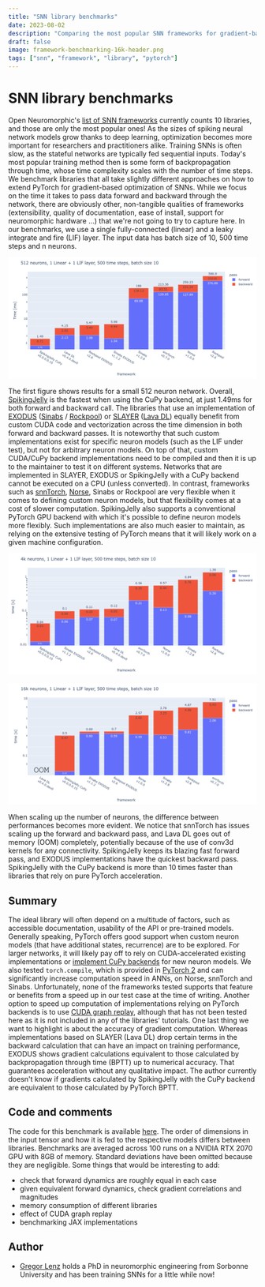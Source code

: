 ```yaml
---
title: "SNN library benchmarks"
date: 2023-08-02
description: "Comparing the most popular SNN frameworks for gradient-based optimization on top of PyTorch."
draft: false
image: framework-benchmarking-16k-header.png
tags: ["snn", "framework", "library", "pytorch"]
---
```


# SNN library benchmarks

Open Neuromorphic's [list of SNN frameworks](https://github.com/open-neuromorphic/open-neuromorphic) currently counts 10 libraries, and those are only the most popular ones! As the sizes of spiking neural network models grow thanks to deep learning, optimization becomes more important for researchers and practitioners alike. Training SNNs is often slow, as the stateful networks are typically fed sequential inputs. Today's most popular training method then is some form of backpropagation through time, whose time complexity scales with the number of time steps. We benchmark libraries that all take slightly different approaches on how to extend PyTorch for gradient-based optimization of SNNs. While we focus on the time it takes to pass data forward and backward through the network, there are obviously other, non-tangible qualities of frameworks (extensibility, quality of documentation, ease of install, support for neuromorphic hardware ...) that we're not going to try to capture here. In our benchmarks, we use a single fully-connected (linear) and a leaky integrate and fire (LIF) layer. The input data has batch size of 10, 500 time steps and n neurons. 

![Comparison of time taken for forward and backward passes in different frameworks, for 512 neurons.](framework-benchmarking-512.png)

The first figure shows results for a small 512 neuron network. Overall, [SpikingJelly](https://github.com/fangwei123456/spikingjelly) is the fastest when using the CuPy backend, at just 1.49ms for both forward and backward call. The libraries that use an implementation of [EXODUS](https://www.frontiersin.org/articles/10.3389/fnins.2023.1110444/full) ([Sinabs](https://github.com/synsense/sinabs-exodus) / [Rockpool](https://rockpool.ai/)) or [SLAYER](https://proceedings.neurips.cc/paper_files/paper/2018/hash/82f2b308c3b01637c607ce05f52a2fed-Abstract.html) ([Lava DL](https://github.com/lava-nc/lava-dl)) equally benefit from custom CUDA code and vectorization across the time dimension in both forward and backward passes. It is noteworthy that such custom implementations exist for specific neuron models (such as the LIF under test), but not for arbitrary neuron models. On top of that, custom CUDA/CuPy backend implementations need to be compiled and then it is up to the maintainer to test it on different systems. Networks that are implemented in SLAYER, EXODUS or SpikingJelly with a CuPy backend cannot be executed on a CPU (unless converted). 
In contrast, frameworks such as [snnTorch](https://github.com/jeshraghian/snntorch), [Norse](https://github.com/norse/norse), Sinabs or Rockpool are very flexible when it comes to defining custom neuron models, but that flexibility comes at a cost of slower computation. SpikingJelly also supports a conventional PyTorch GPU backend with which it's possible to define neuron models more flexibly. Such implementations are also much easier to maintain, as relying on the extensive testing of PyTorch means that it will likely work on a given machine configuration.

![Comparison of time taken for forward and backward passes in different frameworks, for 4k neurons.](framework-benchmarking-4k.png)

![Comparison of time taken for forward and backward passes in different frameworks, for 16k neurons.](framework-benchmarking-16k.png)

When scaling up the number of neurons, the difference between performances becomes more evident. We notice that snnTorch has issues scaling up the forward and backward pass, and Lava DL goes out of memory (OOM) completely, potentially because of the use of conv3d kernels for any connectivity. SpikingJelly keeps its blazing fast forward pass, and EXODUS implementations have the quickest backward pass. SpikingJelly with the CuPy backend is more than 10 times faster than libraries that rely on pure PyTorch acceleration. 

## Summary
The ideal library will often depend on a multitude of factors, such as accessible documentation, usability of the API or pre-trained models. Generally speaking, PyTorch offers good support when custom neuron models (that have additional states, recurrence) are to be explored. For larger networks, it will likely pay off to rely on CUDA-accelerated existing implementations or [implement CuPy backends](https://spikingjelly.readthedocs.io/zh_CN/latest/activation_based_en/cupy_neuron.html) for new neuron models. We also tested `torch.compile`, which is provided in [PyTorch 2](https://pytorch.org/tutorials/intermediate/torch_compile_tutorial.html) and can significantly increase computation speed in ANNs, on Norse, snnTorch and Sinabs. Unfortunately, none of the frameworks tested supports that feature or benefits from a speed up in our test case at the time of writing. Another option to speed up computation of implementations relying on PyTorch backends is to use [CUDA graph replay](https://pytorch.org/blog/accelerating-pytorch-with-cuda-graphs/), although that has not been tested here as it is not included in any of the libraries' tutorials. One last thing we want to highlight is about the accuracy of gradient computation. Whereas implementations based on SLAYER (Lava DL) drop certain terms in the backward calculation that can have an impact on training performance, EXODUS shows gradient calculations equivalent to those calculated by backpropagation through time (BPTT) up to numerical accuracy. That guarantees acceleration without any qualitative impact. The author currently doesn't know if gradients calculated by SpikingJelly with the CuPy backend are equivalent to those calculated by PyTorch BPTT.

## Code and comments
The code for this benchmark is available [here](https://github.com/open-neuromorphic/open-neuromorphic.github.io/blob/main/content/post/framework-benchmarking/data-generation.ipynb). The order of dimensions in the input tensor and how it is fed to the respective models differs between libraries. Benchmarks are averaged across 100 runs on a NVIDIA RTX 2070 GPU with 8GB of memory. Standard deviations have been omitted because they are negligible. Some things that would be interesting to add:

* check that forward dynamics are roughly equal in each case
* given equivalent forward dynamics, check gradient correlations and magnitudes
* memory consumption of different libraries
* effect of CUDA graph replay
* benchmarking JAX implementations

## Author
* [Gregor Lenz](https://lenzgregor.com) holds a PhD in neuromorphic engineering from Sorbonne University and has been training SNNs for a little while now!
